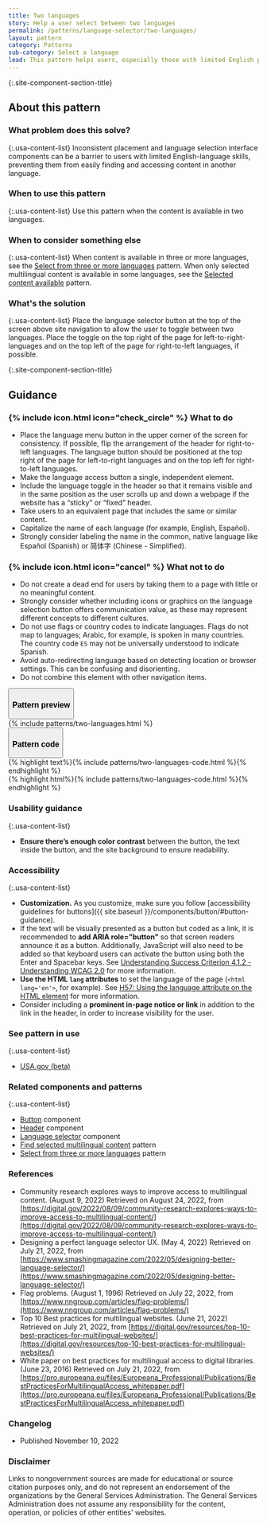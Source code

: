```yaml
---
title: Two languages
story: Help a user select between two languages
permalink: /patterns/language-selector/two-languages/
layout: pattern
category: Patterns
sub-category: Select a language
lead: This pattern helps users, especially those with limited English proficiency, select their preferred language when visiting a website in two languages, like English and Spanish.
---
```


{:.site-component-section-title}
## About this pattern

### What problem does this solve?

{:.usa-content-list}
Inconsistent placement and language selection interface components can be a barrier to users with limited English-language skills, preventing them from easily finding and accessing content in another language.

### When to use this pattern 

{:.usa-content-list}
Use this pattern when the content is available in two languages. 

### When to consider something else

{:.usa-content-list}
When content is available in three or more languages, see the <a href="{{ site.baseurl }}/patterns/language-selector/three-or-more-languages/">Select from three or more languages</a> pattern. When only selected multilingual content is available in some languages, see the 
 <a href="{{ site.baseurl }}/patterns/language-selector/selected-content/">Selected content available</a> pattern.

### What's the solution

{:.usa-content-list}
Place the language selector button at the top of the screen above site navigation to allow the user to toggle between two languages. Place the toggle on the top right of the page for left-to-right-languages and on the top left of the page for right-to-left languages, if possible.

{:.site-component-section-title}
## Guidance

<div class="grid-row grid-gap-3">
  <div class="tablet:grid-col">
    <div class="do-dont">
      <div class="do-dont__do">
        <h3 class="do-dont__heading">
          {% include icon.html icon="check_circle" %}
          What to do
        </h3>
        <div class="do-dont__content">
          <ul>
            <li>Place the language menu button in the upper corner of the screen for consistency. If possible, flip the arrangement of the header for right-to-left languages. The language button should be positioned at the top right of the page for left-to-right languages and on the top left for right-to-left languages.</li>
            <li>Make the language access button a single, independent element.</li>
            <li>Include the language toggle in the header so that it remains visible and in the same position as the user scrolls up and down a webpage if the website has a “sticky” or “fixed” header.</li>
            <li>Take users to an equivalent page that includes the same or similar content.</li>
            <li>Capitalize the name of each language (for example, English, Español).</li>
            <li>Strongly consider labeling the name in the common, native language like <span lang="es" xml:lang="es">Español</span> (Spanish) or <span lang="zh" xml:lang="zh">简体字</span> (Chinese - Simplified).</li>
          </ul> 
        </div>
      </div>
    </div>
  </div>
  <div class="tablet:grid-col">
    <div class="do-dont">
      <div class="do-dont__dont">
        <h3 class="do-dont__heading">
          {% include icon.html icon="cancel" %}
          What not to do
        </h3>
        <div class="do-dont__content">
          <ul>
            <li>Do not create a dead end for users by taking them to a page with little or no meaningful content.</li>
            <li>Strongly consider whether including icons or graphics on the language selection button offers communication value, as these may represent different concepts to different cultures.</li>
            <li>Do not use flags or country codes to indicate languages. Flags do not map to languages; Arabic, for example, is spoken in many countries. The country code <code>ES</code> may not be universally understood to indicate Spanish.</li>
            <li>Avoid auto-redirecting language based on detecting location or browser settings. This can be confusing and disorienting.</li>
            <li>Do not combine this element with other navigation items.</li>
          </ul>
        </div>
      </div>
    </div>
  </div>
</div>

<div class="usa-accordion usa-accordion--bordered site-accordion-code site-component-preview margin-top-4">
  <button class="usa-accordion__button" aria-controls="accordion-preview" aria-expanded="true"><h3 id="pattern-preview">Pattern preview</h3></button>
  <div id="accordion-preview" class="usa-accordion__content">
    {% include patterns/two-languages.html %}
  </div>
</div>
<div class="usa-accordion usa-accordion--bordered site-accordion-code site-component-preview">
  <button class="usa-accordion__button" aria-controls="accordion-code" aria-expanded="false"><h3 id="pattern-code">Pattern code</h3></button>
  <div id="accordion-code" class="usa-accordion__content highlight-code">
    <div class="usa-sr-only">
      {% highlight text%}{% include patterns/two-languages-code.html %}{% endhighlight %}
    </div>
    {% highlight html%}{% include patterns/two-languages-code.html %}{% endhighlight %}
  </div>
</div>

### Usability guidance

{:.usa-content-list}
- <strong>Ensure there’s enough color contrast</strong> between the button, the text inside the button, and the site background to ensure readability.

### Accessibility 

{:.usa-content-list}
- <strong>Customization.</strong> As you customize, make sure you follow [accessibility guidelines for buttons]({{ site.baseurl }}/components/button/#button-guidance).
- If the text will be visually presented as a button but coded as a link, it is recommended to <strong>add ARIA role="button"</strong> so that screen readers announce it as a button. Additionally, JavaScript will also need to be added so that keyboard users can activate the button using both the Enter and Spacebar keys. See [Understanding Success Criterion 4.1.2 - Understanding WCAG 2.0](https://www.w3.org/TR/UNDERSTANDING-WCAG20/ensure-compat-rsv.html) for more information.
- <strong>Use the HTML `lang` attributes</strong> to set the language of the page (`<html lang='en'>`, for example). See [H57: Using the language attribute on the HTML element](https://www.w3.org/WAI/WCAG21/Techniques/html/H57) for more information.
- Consider including a <strong>prominent in-page notice or link</strong> in addition to the link in the header, in order to increase visibility for the user.

### See pattern in use

{:.usa-content-list}
- <a href="http://beta.usa.gov/">USA.gov (beta)</a>

### Related components and patterns

{:.usa-content-list}
- <a href="{{ site.baseurl }}/components/button/">Button</a> component
- <a href="{{ site.baseurl }}/components/header/">Header</a> component
- <a href="{{ site.baseurl }}/components/language-selector/">Language selector</a> component
- <a href="{{ site.baseurl }}/patterns/language-selector/selected-content/">Find selected multilingual content</a> pattern
- <a href="{{ site.baseurl }}/patterns/language-selector/three-or-more-languages/">Select from three or more languages</a> pattern

### References
- Community research explores ways to improve access to multilingual content. (August 9, 2022) Retrieved on August 24, 2022, from [https://digital.gov/2022/08/09/community-research-explores-ways-to-improve-access-to-multilingual-content/](https://digital.gov/2022/08/09/community-research-explores-ways-to-improve-access-to-multilingual-content/)
- Designing a perfect language selector UX. (May 4, 2022) Retrieved on July 21, 2022, from [https://www.smashingmagazine.com/2022/05/designing-better-language-selector/](https://www.smashingmagazine.com/2022/05/designing-better-language-selector/)
- Flag problems. (August 1, 1996) Retrieved on July 22, 2022, from [https://www.nngroup.com/articles/flag-problems/](https://www.nngroup.com/articles/flag-problems/)
- Top 10 Best practices for multilingual websites. (June 21, 2022) Retrieved on July 21, 2022, from [https://digital.gov/resources/top-10-best-practices-for-multilingual-websites/](https://digital.gov/resources/top-10-best-practices-for-multilingual-websites/)
- White paper on best practices for multilingual access to digital libraries. (June 23, 2016) Retrieved on July 21, 2022, from [https://pro.europeana.eu/files/Europeana_Professional/Publications/BestPracticesForMultilingualAccess_whitepaper.pdf](https://pro.europeana.eu/files/Europeana_Professional/Publications/BestPracticesForMultilingualAccess_whitepaper.pdf)


### Changelog
- Published November 10, 2022

### Disclaimer
Links to nongovernment sources are made for educational or source citation purposes only, and do not represent an endorsement of the organizations by the General Services Administration. The General Services Administration does not assume any responsibility for the content, operation, or policies of other entities' websites.
